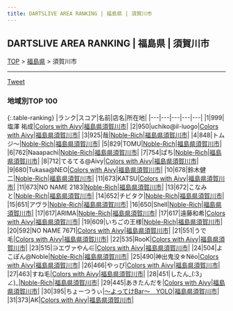 ```yaml
---
title: DARTSLIVE AREA RANKING | 福島県 | 須賀川市
---
```

## DARTSLIVE AREA RANKING | 福島県 | 須賀川市

[TOP](/rank/) > [福島県](/rank/福島県/) > 須賀川市

___

<a href="https://twitter.com/share?ref_src=twsrc%5Etfw" data-text="DARTSLIVE AREA RANKING | 福島県須賀川市" class="twitter-share-button" data-via="DARTSLIVE" data-hashtags="DARTSLIVE" data-related="DARTSLIVE" data-show-count="false">Tweet</a>

### 地域別TOP 100

{:.table-ranking}
|ランク|スコア|名前|店名|所在地|
|---|---|---|---|---|
|1|999|塩澤 祐成|<a href="https://search.dartslive.com/jp/shop/22704f772447927a0d9b047a20a7ba1e">Colors with Aivy</a>|<a href="福島県/須賀川市">福島県須賀川市</a>|
|2|950|uchiko@il-luogo|<a href="https://search.dartslive.com/jp/shop/22704f772447927a0d9b047a20a7ba1e">Colors with Aivy</a>|<a href="福島県/須賀川市">福島県須賀川市</a>|
|3|925|哉|<a href="https://search.dartslive.com/jp/shop/c86b755d597614380d9b047a20a7ba1e">Noble-Rich</a>|<a href="福島県/須賀川市">福島県須賀川市</a>|
|4|848|トムジ～|<a href="https://search.dartslive.com/jp/shop/c86b755d597614380d9b047a20a7ba1e">Noble-Rich</a>|<a href="福島県/須賀川市">福島県須賀川市</a>|
|5|829|TOMU|<a href="https://search.dartslive.com/jp/shop/c86b755d597614380d9b047a20a7ba1e">Noble-Rich</a>|<a href="福島県/須賀川市">福島県須賀川市</a>|
|6|762|Naaapachi|<a href="https://search.dartslive.com/jp/shop/c86b755d597614380d9b047a20a7ba1e">Noble-Rich</a>|<a href="福島県/須賀川市">福島県須賀川市</a>|
|7|754|ぱち|<a href="https://search.dartslive.com/jp/shop/c86b755d597614380d9b047a20a7ba1e">Noble-Rich</a>|<a href="福島県/須賀川市">福島県須賀川市</a>|
|8|712|てるてる@Aivy|<a href="https://search.dartslive.com/jp/shop/22704f772447927a0d9b047a20a7ba1e">Colors with Aivy</a>|<a href="福島県/須賀川市">福島県須賀川市</a>|
|9|680|Tukasa@NEO|<a href="https://search.dartslive.com/jp/shop/22704f772447927a0d9b047a20a7ba1e">Colors with Aivy</a>|<a href="福島県/須賀川市">福島県須賀川市</a>|
|10|678|鈴木健二|<a href="https://search.dartslive.com/jp/shop/c86b755d597614380d9b047a20a7ba1e">Noble-Rich</a>|<a href="福島県/須賀川市">福島県須賀川市</a>|
|11|673|KATSU|<a href="https://search.dartslive.com/jp/shop/22704f772447927a0d9b047a20a7ba1e">Colors with Aivy</a>|<a href="福島県/須賀川市">福島県須賀川市</a>|
|11|673|NO NAME 2183|<a href="https://search.dartslive.com/jp/shop/c86b755d597614380d9b047a20a7ba1e">Noble-Rich</a>|<a href="福島県/須賀川市">福島県須賀川市</a>|
|13|672|こなみと|<a href="https://search.dartslive.com/jp/shop/c86b755d597614380d9b047a20a7ba1e">Noble-Rich</a>|<a href="福島県/須賀川市">福島県須賀川市</a>|
|14|652|チビタク|<a href="https://search.dartslive.com/jp/shop/c86b755d597614380d9b047a20a7ba1e">Noble-Rich</a>|<a href="福島県/須賀川市">福島県須賀川市</a>|
|15|651|アヴラ|<a href="https://search.dartslive.com/jp/shop/c86b755d597614380d9b047a20a7ba1e">Noble-Rich</a>|<a href="福島県/須賀川市">福島県須賀川市</a>|
|16|650|Shell|<a href="https://search.dartslive.com/jp/shop/c86b755d597614380d9b047a20a7ba1e">Noble-Rich</a>|<a href="福島県/須賀川市">福島県須賀川市</a>|
|17|617|ARIMA|<a href="https://search.dartslive.com/jp/shop/c86b755d597614380d9b047a20a7ba1e">Noble-Rich</a>|<a href="福島県/須賀川市">福島県須賀川市</a>|
|17|617|遠藤和希|<a href="https://search.dartslive.com/jp/shop/22704f772447927a0d9b047a20a7ba1e">Colors with Aivy</a>|<a href="福島県/須賀川市">福島県須賀川市</a>|
|19|609|いちごの王様|<a href="https://search.dartslive.com/jp/shop/c86b755d597614380d9b047a20a7ba1e">Noble-Rich</a>|<a href="福島県/須賀川市">福島県須賀川市</a>|
|20|592|NO NAME 7671|<a href="https://search.dartslive.com/jp/shop/22704f772447927a0d9b047a20a7ba1e">Colors with Aivy</a>|<a href="福島県/須賀川市">福島県須賀川市</a>|
|21|551|うで毛|<a href="https://search.dartslive.com/jp/shop/22704f772447927a0d9b047a20a7ba1e">Colors with Aivy</a>|<a href="福島県/須賀川市">福島県須賀川市</a>|
|22|535|RooK|<a href="https://search.dartslive.com/jp/shop/22704f772447927a0d9b047a20a7ba1e">Colors with Aivy</a>|<a href="福島県/須賀川市">福島県須賀川市</a>|
|23|515|∋エヴァやん∈|<a href="https://search.dartslive.com/jp/shop/22704f772447927a0d9b047a20a7ba1e">Colors with Aivy</a>|<a href="福島県/須賀川市">福島県須賀川市</a>|
|24|504|よこぽん@Noble|<a href="https://search.dartslive.com/jp/shop/c86b755d597614380d9b047a20a7ba1e">Noble-Rich</a>|<a href="福島県/須賀川市">福島県須賀川市</a>|
|25|490|神出鬼没☆Νёο|<a href="https://search.dartslive.com/jp/shop/22704f772447927a0d9b047a20a7ba1e">Colors with Aivy</a>|<a href="福島県/須賀川市">福島県須賀川市</a>|
|26|466|やっぴ|<a href="https://search.dartslive.com/jp/shop/22704f772447927a0d9b047a20a7ba1e">Colors with Aivy</a>|<a href="福島県/須賀川市">福島県須賀川市</a>|
|27|463|すね毛|<a href="https://search.dartslive.com/jp/shop/22704f772447927a0d9b047a20a7ba1e">Colors with Aivy</a>|<a href="福島県/須賀川市">福島県須賀川市</a>|
|28|451|したん_(:3」∠)_|<a href="https://search.dartslive.com/jp/shop/c86b755d597614380d9b047a20a7ba1e">Noble-Rich</a>|<a href="福島県/須賀川市">福島県須賀川市</a>|
|29|445|あきたんだを|<a href="https://search.dartslive.com/jp/shop/22704f772447927a0d9b047a20a7ba1e">Colors with Aivy</a>|<a href="福島県/須賀川市">福島県須賀川市</a>|
|30|395|ちょーつうぃ|<a href="https://search.dartslive.com/jp/shop/68d7fcc9e3cd7b4d0d9b047a20a7ba1e">～よってけBar～　YOLO</a>|<a href="福島県/須賀川市">福島県須賀川市</a>|
|31|373|AK|<a href="https://search.dartslive.com/jp/shop/22704f772447927a0d9b047a20a7ba1e">Colors with Aivy</a>|<a href="福島県/須賀川市">福島県須賀川市</a>|



<script src="https://cdnjs.cloudflare.com/ajax/libs/jquery/3.6.1/jquery.min.js" integrity="sha512-aVKKRRi/Q/YV+4mjoKBsE4x3H+BkegoM/em46NNlCqNTmUYADjBbeNefNxYV7giUp0VxICtqdrbqU7iVaeZNXA==" crossorigin="anonymous" referrerpolicy="no-referrer"></script>
<script src="https://cdnjs.cloudflare.com/ajax/libs/jquery.tablesorter/2.31.3/js/jquery.tablesorter.min.js" integrity="sha512-qzgd5cYSZcosqpzpn7zF2ZId8f/8CHmFKZ8j7mU4OUXTNRd5g+ZHBPsgKEwoqxCtdQvExE5LprwwPAgoicguNg==" crossorigin="anonymous" referrerpolicy="no-referrer"></script>
<link rel="stylesheet" href="https://cdnjs.cloudflare.com/ajax/libs/jquery.tablesorter/2.31.3/css/theme.default.min.css" integrity="sha512-wghhOJkjQX0Lh3NSWvNKeZ0ZpNn+SPVXX1Qyc9OCaogADktxrBiBdKGDoqVUOyhStvMBmJQ8ZdMHiR3wuEq8+w==" crossorigin="anonymous" referrerpolicy="no-referrer" />
<script>
$(function() {
    $(".table-ranking").tablesorter({sortList:[[0, 0]]});
});
</script>

<script async src="https://platform.twitter.com/widgets.js" charset="utf-8"></script>